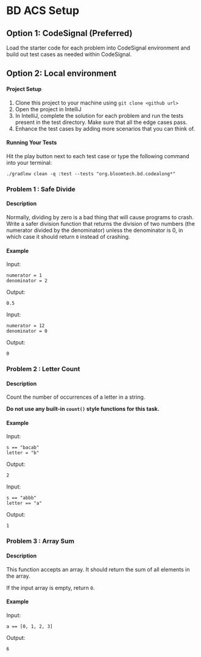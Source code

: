 # BD ACS Setup

## Option 1: CodeSignal (Preferred)
Load the starter code for each problem into CodeSignal environment and build out test cases as needed within CodeSignal.

## Option 2: Local environment

#### Project Setup

1. Clone this project to your machine using `git clone <github url>`
2. Open the project in IntelliJ
3. In IntelliJ, complete the solution for each problem and run the tests present in the test directory. Make sure that all the edge cases pass.
4. Enhance the test cases by adding more scenarios that you can think of.
#### Running Your Tests

Hit the play button next to each test case or type the following command into your terminal:

```text
./gradlew clean -q :test --tests "org.bloomtech.bd.codealong*"
```

### Problem 1 : Safe Divide

#### Description

Normally, dividing by zero is a bad thing that will cause programs to crash. Write a safer division function
that returns the division of two numbers (the numerator divided by the denominator) unless the denominator is 0, in which case it should return `0` instead of crashing.

#### Example

Input:

```
numerator = 1
denominator = 2
```

Output:

```
0.5
```

Input:

```
numerator = 12
denominator = 0
```

Output:

```
0
```

### Problem 2 : Letter Count

#### Description

Count the number of occurrences of a letter in a string.

**Do not use any built-in `count()` style functions for this task.**

#### Example

Input:

```
s == "bacab"
letter = "b"
```

Output:

```
2
```

Input:

```
s == "abbb"
letter == "a"
```

Output:

```
1
```

### Problem 3 : Array Sum

#### Description

This function accepts an array. It should return the sum of all elements in the array.

If the input array is empty, return `0`.

#### Example

Input:

```
a == [0, 1, 2, 3]
```

Output:

```
6
```